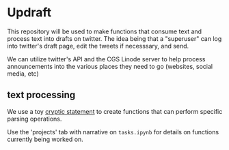 # Updraft
This repository will be used to make functions that consume text and process text into drafts on twitter. The idea being that a "superuser" can log into twitter's draft page, edit the tweets if necesssary, and send. 

We can utilize twitter's API and the CGS Linode server to help process announcements into the various places they need to go (websites, social media, etc)  
## text processing
We use a toy [cryptic statement](https://en.wikipedia.org/wiki/There_are_known_knowns) to create functions that can perform specific parsing operations.

Use the 'projects' tab with narrative on `tasks.ipynb` for details on functions currently being worked on. 

 